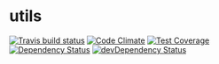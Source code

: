 # utils



[![Travis build status](http://img.shields.io/travis/singerxt/utils.svg?style=flat)](https://travis-ci.org/singerxt/utilses)
[![Code Climate](https://codeclimate.com/github/singerxt/utils/badges/gpa.svg)](https://codeclimate.com/github/singerxt/utilses)
[![Test Coverage](https://codeclimate.com/github/singerxt/utils/badges/coverage.svg)](https://codeclimate.com/github/singerxt/utilses)
[![Dependency Status](https://david-dm.org/singerxt/utils.svg)](https://david-dm.org/singerxt/utils)
[![devDependency Status](https://david-dm.org/singerxt/utils/dev-status.svg)](https://david-dm.org/singerxt/utilses#info=devDependencies)
